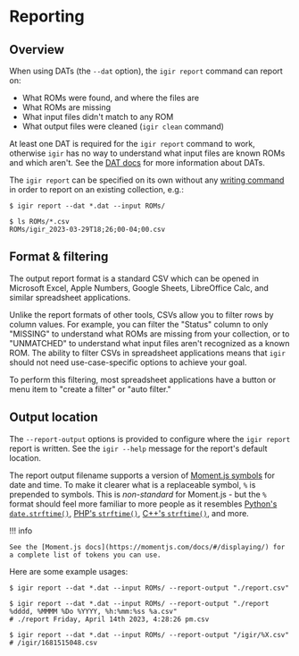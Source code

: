 # Reporting

## Overview

When using DATs (the `--dat` option), the `igir report` command can report on:

- What ROMs were found, and where the files are
- What ROMs are missing
- What input files didn't match to any ROM
- What output files were cleaned (`igir clean` command)

At least one DAT is required for the `igir report` command to work, otherwise `igir` has no way to understand what input files are known ROMs and which aren't. See the [DAT docs](../dats.md) for more information about DATs.

The `igir report` can be specified on its own without any [writing command](../commands.md) in order to report on an existing collection, e.g.:

```shell
$ igir report --dat *.dat --input ROMs/

$ ls ROMs/*.csv
ROMs/igir_2023-03-29T18;26;00-04;00.csv
```

## Format & filtering

The output report format is a standard CSV which can be opened in Microsoft Excel, Apple Numbers, Google Sheets, LibreOffice Calc, and similar spreadsheet applications.

Unlike the report formats of other tools, CSVs allow you to filter rows by column values. For example, you can filter the "Status" column to only "MISSING" to understand what ROMs are missing from your collection, or to "UNMATCHED" to understand what input files aren't recognized as a known ROM. The ability to filter CSVs in spreadsheet applications means that `igir` should not need use-case-specific options to achieve your goal.

To perform this filtering, most spreadsheet applications have a button or menu item to "create a filter" or "auto filter."

## Output location

The `--report-output` options is provided to configure where the `igir report` report is written. See the `igir --help` message for the report's default location.

The report output filename supports a version of [Moment.js symbols](https://momentjs.com/docs/#/displaying/) for date and time. To make it clearer what is a replaceable symbol, `%` is prepended to symbols. This is _non-standard_ for Moment.js - but the `%` format should feel more familiar to more people as it resembles [Python's `date.strftime()`](https://docs.python.org/3/library/datetime.html#datetime.date.strftime), [PHP's `strftime()`](https://www.php.net/manual/en/function.strftime.php), [C++'s `strftime()`](https://cplusplus.com/reference/ctime/strftime/), and more.

!!! info

    See the [Moment.js docs](https://momentjs.com/docs/#/displaying/) for a complete list of tokens you can use.

Here are some example usages:

```shell
$ igir report --dat *.dat --input ROMs/ --report-output "./report.csv"

$ igir report --dat *.dat --input ROMs/ --report-output "./report %dddd, %MMMM %Do %YYYY, %h:%mm:%ss %a.csv"
# ./report Friday, April 14th 2023, 4:28:26 pm.csv

$ igir report --dat *.dat --input ROMs/ --report-output "/igir/%X.csv"
# /igir/1681515048.csv
```
